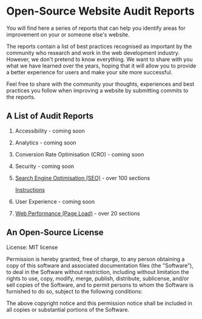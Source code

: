 # Open-Source Website Audit Reports

You will find here a series of reports that can help you identify areas for improvement on your or someone else's website.

The reports contain a list of best practices recognised as important by the community who research and work in the web development industry. However, we don't pretend to know everything. We want to share with you what we have learned over the years, hoping that it will allow you to provide a better experience for users and make your site more successful.

Feel free to share with the community your thoughts, experiences and best practices you follow when improving a website by submitting commits to the reports.

## A List of Audit Reports

1. Accessibility - coming soon
2. Analytics - coming soon
3. Conversion Rate Optimisation (CRO) - coming soon
4. Security - coming soon
5. [Search Engine Optimisation (SEO)](https://github.com/MarcinKilarski/website-audit/blob/master/audit%20reports/seo.md) - over 100 sections

   [Instructions](https://github.com/MarcinKilarski/website-audit/blob/master/instructions%20for%20reports/seo.md)

6. User Experience - coming soon
7. [Web Performance (Page Load)](https://github.com/MarcinKilarski/website-audit/blob/master/audit%20reports/web-performance.md) - over 20 sections

## An Open-Source License

License: MIT license

Permission is hereby granted, free of charge, to any person obtaining a copy of this software and associated documentation files (the "Software"), to deal in the Software without restriction, including without limitation the rights to use, copy, modify, merge, publish, distribute, sublicense, and/or sell copies of the Software, and to permit persons to whom the Software is furnished to do so, subject to the following conditions:

The above copyright notice and this permission notice shall be included in all copies or substantial portions of the Software.
